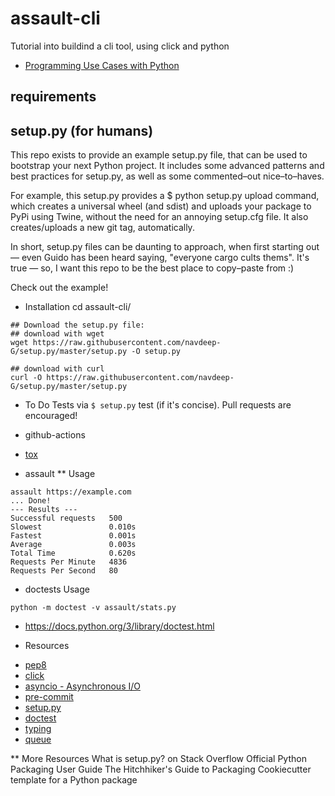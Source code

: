 # assault-cli
Tutorial into buildind a cli tool, using click and python

- [Programming Use Cases with Python](https://learn.acloud.guru/course/eacc77f8-54c2-427f-8c5c-e32e98123f5c/dashboard)
## requirements

## setup.py (for humans)
This repo exists to provide an example setup.py file, that can be used to bootstrap your next Python project. It includes some advanced patterns and best practices for setup.py, as well as some commented–out nice–to–haves.

For example, this setup.py provides a $ python setup.py upload command, which creates a universal wheel (and sdist) and uploads your package to PyPi using Twine, without the need for an annoying setup.cfg file. It also creates/uploads a new git tag, automatically.

In short, setup.py files can be daunting to approach, when first starting out — even Guido has been heard saying, "everyone cargo cults thems". It's true — so, I want this repo to be the best place to copy–paste from :)

Check out the example!

* Installation
cd assault-cli/

```
## Download the setup.py file:
## download with wget
wget https://raw.githubusercontent.com/navdeep-G/setup.py/master/setup.py -O setup.py
```

```
## download with curl
curl -O https://raw.githubusercontent.com/navdeep-G/setup.py/master/setup.py
```

* To Do
Tests via `$ setup.py` test (if it's concise).
Pull requests are encouraged!

* github-actions
- [tox](https://pypi.org/project/tox-gh-actions/)

* assault
** Usage
```
assault https://example.com
... Done!
--- Results ---
Successful requests   500
Slowest               0.010s
Fastest               0.001s
Average               0.003s
Total Time            0.620s
Requests Per Minute   4836
Requests Per Second   80
```

* doctests
Usage
```
python -m doctest -v assault/stats.py
```

- https://docs.python.org/3/library/doctest.html

* Resources
- [pep8](https://peps.python.org/pep-0008/)
- [click](https://click.palletsprojects.com/en/8.1.x/)
- [asyncio - Asynchronous I/O](https://docs.python.org/3/library/asyncio.html)
- [pre-commit](https://pre-commit.com/)
- [setup.py](https://docs.python.org/3/distutils/setupscript.html)
- [doctest](https://docs.python.org/3/library/doctest.html)
- [typing](https://docs.python.org/3/library/typing.html)
- [queue](https://docs.python.org/3/library/asyncio-queue.html)

** More Resources
What is setup.py? on Stack Overflow
Official Python Packaging User Guide
The Hitchhiker's Guide to Packaging
Cookiecutter template for a Python package
